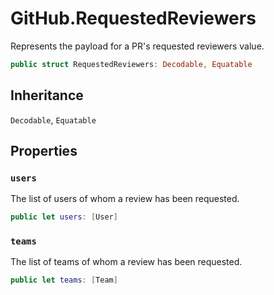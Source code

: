 # GitHub.RequestedReviewers

Represents the payload for a PR's requested reviewers value.

``` swift
public struct RequestedReviewers: Decodable, Equatable 
```

## Inheritance

`Decodable`, `Equatable`

## Properties

### `users`

The list of users of whom a review has been requested.

``` swift
public let users: [User]
```

### `teams`

The list of teams of whom a review has been requested.

``` swift
public let teams: [Team]
```
